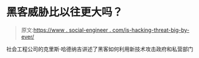 # 黑客威胁比以往更大吗？

> 原文:[https://www . social-engineer . com/is-hacking-threat-big-by-ever/](https://www.social-engineer.com/is-hacking-threat-bigger-than-ever/)

社会工程公司的克里斯·哈德纳吉讲述了黑客如何利用新技术攻击政府和私营部门